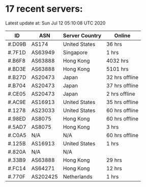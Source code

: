 # 17 recent servers:

Latest update at: Sun Jul 12 05:10:08 UTC 2020

| ID | ASN | Server Country | Online |
| -- | --- | -------------- | ------ |
| #.D09B | AS174 | United States | 36 hrs |
| #.7F1D | AS63949 | Singapore | 1 hrs |
| #.B6F8 | AS63888 | Hong Kong | 4032 hrs |
| #.BD3E | AS63888 | Hong Kong | 5101 hrs |
| #.B27D | AS20473 | Japan | 32 hrs offline |
| #.B704 | AS20473 | Japan | 37 hrs offline |
| #.CE05 | AS20473 | Japan | 2 hrs offline |
| #.AC9E | AS16913 | United States | 35 hrs offline |
| #.1278 | AS23033 | United States | 60 hrs offline |
| #.98ED | AS8075 | Hong Kong | 60 hrs offline |
| #.5AD7 | AS8075 | Hong Kong | 3 hrs |
| #.C0A5 | N/A | N/A | 60 hrs offline |
| #.125B | AS16913 | United States | 1 hrs |
| #.820A | N/A | N/A | |
| #.33B9 | AS63888 | Hong Kong | 29 hrs |
| #.FC14 | AS64271 | Hong Kong | 12 hrs |
| #.770F | AS202425 | Netherlands | 1 hrs |

